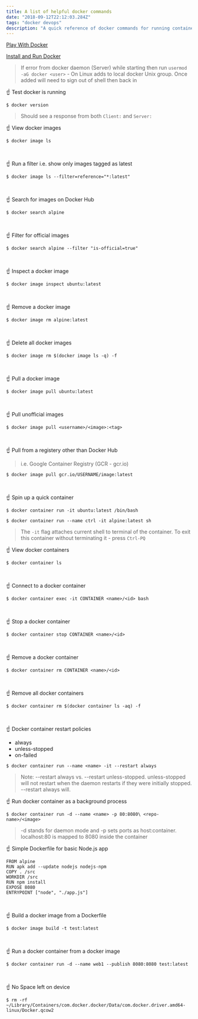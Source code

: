 ```yaml
---
title: A list of helpful docker commands
date: "2018-09-12T22:12:03.284Z"
tags: "docker devops"
description: "A quick reference of docker commands for running containers and creating images"
---
```


[Play With Docker](https://play-with-docker.com)

[Install and Run Docker](https://docs.docker.com/docker-for-mac/install/)

> If error from docker daemon (Server) while starting then run 
> `usermod -aG docker <user>` - On Linux adds to local docker Unix group.
> Once added will need to sign out of shell then back in

&#9757; Test docker is running
```console
$ docker version
```
> Should see a response from both `Client:` and `Server:`

&#9757; View docker images
```console
$ docker image ls
```
&nbsp;

&#9757; Run a filter i.e. show only images tagged as latest  
```console
$ docker image ls --filter=reference="*:latest"
```
&nbsp;

&#9757; Search for images on Docker Hub
```console
$ docker search alpine
```
&nbsp;

&#9757; Filter for official images
```console
$ docker search alpine --filter "is-official=true"
```
&nbsp;

&#9757; Inspect a docker image
```console
$ docker image inspect ubuntu:latest
```
&nbsp;

&#9757; Remove a docker image
```console
$ docker image rm alpine:latest
```
&nbsp;

&#9757; Delete all docker images
```console
$ docker image rm $(docker image ls -q) -f
```
&nbsp;

&#9757; Pull a docker image
```console
$ docker image pull ubuntu:latest
```
&nbsp;

&#9757; Pull unofficial images
```console
$ docker image pull <username>/<image>:<tag>
```
&nbsp;

&#9757; Pull from a registery other than Docker Hub
> i.e. Google Container Registry (GCR - gcr.io)
```console
$ docker image pull gcr.io/USERNAME/image:latest
```
&nbsp;

&#9757; Spin up a quick container
```console
$ docker container run -it ubuntu:latest /bin/bash
``` 
```console
$ docker container run --name ctrl -it alpine:latest sh
```
> The `-it` flag attaches current shell to terminal of the container.
> To exit this container without terminating it - press `Ctrl-PQ`

&#9757; View docker containers
```console
$ docker container ls
```
&nbsp;

&#9757; Connect to a docker container
```console
$ docker container exec -it CONTAINER <name>/<id> bash
```
&nbsp;

&#9757; Stop a docker container
```console
$ docker container stop CONTAINER <name>/<id>
```
&nbsp;

&#9757; Remove a docker container
```console
$ docker container rm CONTAINER <name>/<id>
```
&nbsp;

&#9757; Remove all docker containers
```console
$ docker container rm $(docker container ls -aq) -f
```
&nbsp;

&#9757; Docker container restart policies
  * always
  * unless-stopped
  * on-failed

```console
$ docker container run --name <name> -it --restart always
```
> Note:
> --restart always vs. --restart unless-stopped.
> unless-stopped will not restart when the daemon restarts if they
> were initially stopped. --restart always will.

&#9757; Run docker container as a background process
```console
$ docker container run -d --name <name> -p 80:8080\ <repo-name>/<image>
```
> -d stands for daemon mode and 
> -p sets ports as host:container. localhost:80 is mapped to 8080 inside the container

&#9757; Simple Dockerfile for basic Node.js app
```console
FROM alpine
RUN apk add --update nodejs nodejs-npm
COPY . /src
WORKDIR /src
RUN npm install
EXPOSE 8080
ENTRYPOINT ["node", "./app.js"]
```
&nbsp;

&#9757; Build a docker image from a Dockerfile
```console
$ docker image build -t test:latest
```
&nbsp;

&#9757; Run a docker container from a docker image
```console
$ docker container run -d --name web1 --publish 8080:8080 test:latest
```
&nbsp;

&#9757; No Space left on device
```console
$ rm -rf  ~/Library/Containers/com.docker.docker/Data/com.docker.driver.amd64-linux/Docker.qcow2
```
